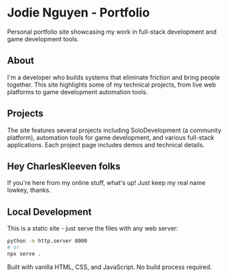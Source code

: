 # Jodie Nguyen - Portfolio

Personal portfolio site showcasing my work in full-stack development and game development tools.

## About

I'm a developer who builds systems that eliminate friction and bring people together. This site highlights some of my technical projects, from live web platforms to game development automation tools.

## Projects

The site features several projects including SoloDevelopment (a community platform), automation tools for game development, and various full-stack applications. Each project page includes demos and technical details.

## Hey CharlesKleeven folks

If you're here from my online stuff, what's up! Just keep my real name lowkey, thanks.

## Local Development

This is a static site - just serve the files with any web server:

```bash
python -m http.server 8000
# or
npx serve .
```

Built with vanilla HTML, CSS, and JavaScript. No build process required.